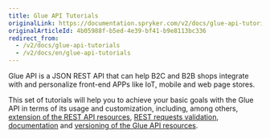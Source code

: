 ```yaml
---
title: Glue API Tutorials
originalLink: https://documentation.spryker.com/v2/docs/glue-api-tutorials
originalArticleId: 4b05988f-b5ed-4e39-bf41-b9e8113bc336
redirect_from:
  - /v2/docs/glue-api-tutorials
  - /v2/docs/en/glue-api-tutorials
---
```


Glue API is a JSON REST API that can help B2C and B2B shops integrate with and personalize front-end APPs like IoT, mobile and web page stores. 

This set of tutorials will help you to achieve your basic goals with the Glue API in terms of its usage and customization, including, among others, [extension of the REST API resources](/docs/scos/dev/tutorials/201903.0/introduction/glue-api/extending-a-rest-api-resource.html), [REST requests validation](/docs/scos/dev/tutorials/201903.0/introduction/glue-api/validating-rest-request-format.html), [documentation](/docs/scos/dev/tutorials/201903.0/introduction/glue-api/documenting-glue-api-resources.html) and [versioning of the Glue API resources](/docs/scos/dev/tutorials/201903.0/introduction/glue-api/versioning-rest-api-resources.html).



